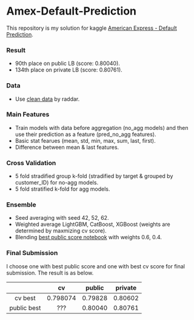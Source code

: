 # Amex-Default-Prediction
This repository is my solution for kaggle [American Express - Default Prediction](https://www.kaggle.com/competitions/amex-default-prediction).

### Result
- 90th place on public LB (score: 0.80040). 
- 134th place on private LB (score: 0.80761).

### Data
- Use [clean data](https://www.kaggle.com/datasets/raddar/amex-data-integer-dtypes-parquet-format) by raddar.

### Main Features
- Train models with data before aggregation (no_agg models) and then use their prediction as a feature (pred_no_agg features).
- Basic stat fearues (mean, std, min, max, sum, last, first).
- Difference between mean & last features.

### Cross Validation
- 5 fold stradified group k-fold (stradified by target & grouped by customer_ID) for no-agg models.
- 5 fold stratified k-fold for agg models.

### Ensemble
- Seed averaging with seed 42, 52, 62.
- Weighted average LightGBM, CatBoost, XGBoost (weights are determined by maxmizing cv score).
- Blending [best public score notebook](https://www.kaggle.com/code/hikarutabata/exponential-ensemble) with weights 0.6, 0.4.

### Final Submission
I choose one with best public score and one with best cv score for final submission.
The result is as below.

||cv|public|private|
|:---:|:---:|:---:|:---:|
|cv best|0.798074|0.79828|0.80602|
|public best|???|0.80040|0.80761|